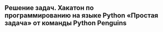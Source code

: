 ## Решение задач. Хакатон по программированию на языке Python «Простая задача» от команды Python Penguins

